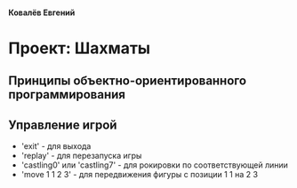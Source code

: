 #### Ковалёв Евгений
# Проект: Шахматы
## Принципы объектно-ориентированного программирования

## Управление игрой
* 'exit' - для выхода
* 'replay' - для перезапуска игры
* 'castling0' или 'castling7' - для рокировки по соответствующей линии
* 'move 1 1 2 3' - для передвижения фигуры с позиции 1 1 на 2 3
